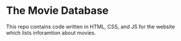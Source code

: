 # The Movie Database
This repo contains code written in HTML, CSS, and JS for the website which lists inforamtion about movies.
